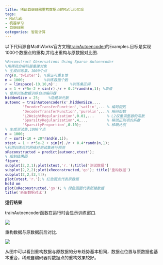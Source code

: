 ```yaml
---
title: 稀疏自编码器重构数据点的Matlab实现
tags: 
- Matlab
- 机器学习
- 自编码器
categories: 智能计算
---
```


以下代码源自MathWorks官方文档[trainAutoencoder](https://www.mathworks.com/help/deeplearning/ref/trainautoencoder.html?s_tid=gn_loc_drop)的Examples.目标是实现1000个数据点的重构,并给出重构与原数据对比图.

<!--more-->

```matlab
%Reconstruct Observations Using Sparse Autoencoder
%用稀疏自编码器重建对象
% 生成训练集，1000个点
rng(0,'twister'); %保证可重复性
n = 1000;         %训练数据个数
r = linspace(-10,10,n)';      %训练集区间
x = 1 + r*5e-2 + sin(r)./r + 0.2*randn(n,1); %取值
% 使用训练数据训练自动编码器
hiddenSize = 25;    %隐藏单元数
autoenc = trainAutoencoder(x',hiddenSize,...
        'EncoderTransferFunction','satlin',... % 编码函数
        'DecoderTransferFunction','purelin',...% 解码函数
        'L2WeightRegularization',0.01,...      % L2权重调整器的系数
        'SparsityRegularization',4,...         % 稀疏正则项的系数   
        'SparsityProportion',0.10);            % 稀疏比例
% 生成测试集,1000个点
n = 1000;
r = sort(-10 + 20*rand(n,1));
xtest = 1 + r*5e-2 + sin(r)./r + 0.4*randn(n,1);
%利用训练后的网络对测试集进行预测
xReconstructed = predict(autoenc,xtest');
% 绘制结果图
figure;
subplot(2,2,1);plot(xtest,'r.');title('测试数据')
subplot(2,2,2);plot(xReconstructed,'go'); title('重构数据')
subplot(2,2,[3,4]);
plot(xtest,'r.');% 红色圆点代表原数据
hold on
plot(xReconstructed,'go'); % 绿色圆圈代表新建数据
title('新旧数据对比')
```

**运行结果**

trainAutoencoder函数在运行时会显示训练窗口.

![](https://gitee.com/yixin-oss/blogImage/raw/master/img/训练窗口.jpg)

重构数据与原数据前后对比.

![](https://gitee.com/yixin-oss/blogImage/raw/master/img/compare.jpg)

从图中可以看到重构数据与原数据的分布趋势基本相同，数据点位置与原数据也基本重合，稀疏自编码器对数据点的重构效果较好。